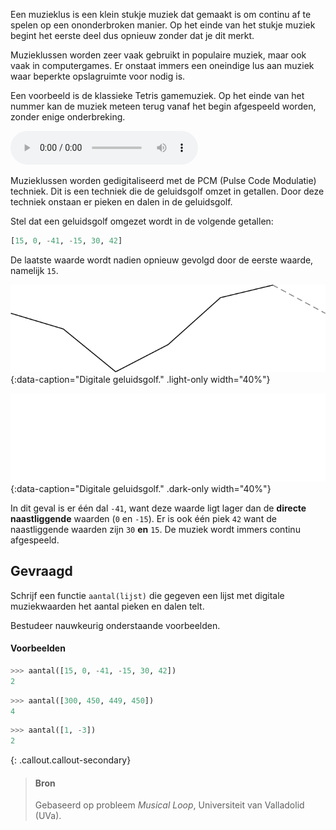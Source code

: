 Een muzieklus is een klein stukje muziek dat gemaakt is om continu af te spelen op een ononderbroken manier. Op het einde van het stukje muziek begint het eerste deel dus opnieuw zonder dat je dit merkt.

Muzieklussen worden zeer vaak gebruikt in populaire muziek, maar ook vaak in computergames. Er onstaat immers een oneindige lus aan muziek waar beperkte opslagruimte voor nodig is.

Een voorbeeld is de klassieke Tetris gamemuziek. Op het einde van het nummer kan de muziek meteen terug vanaf het begin afgespeeld worden, zonder enige onderbreking.

<div class="hidden-print">
    <div class="dodona-centered-group">
    <audio controls loop src="media/Tetris_loop.ogg"></audio>
  </div>
</div>

Muzieklussen worden gedigitaliseerd met de PCM (Pulse Code Modulatie) techniek. Dit is een techniek die de geluidsgolf omzet in getallen. Door deze techniek onstaan er pieken en dalen in de geluidsgolf.

Stel dat een geluidsgolf omgezet wordt in de volgende getallen:

```python
[15, 0, -41, -15, 30, 42]
```
De laatste waarde wordt nadien opnieuw gevolgd door de eerste waarde, namelijk `15`.

![Digitale geluidsgolf.](media/image.png "Digitale geluidsgolf."){:data-caption="Digitale geluidsgolf." .light-only width="40%"}

![Digitale geluidsgolf.](media/image_dark.png "Digitale geluidsgolf."){:data-caption="Digitale geluidsgolf." .dark-only width="40%"}

In dit geval is er één dal `-41`, want deze waarde ligt lager dan de **directe naastliggende** waarden (`0` en `-15`). Er is ook één piek `42` want de naastliggende waarden zijn `30` **en** `15`. De muziek wordt immers continu afgespeeld.

## Gevraagd

Schrijf een functie `aantal(lijst)` die gegeven een lijst met digitale muziekwaarden het aantal pieken en dalen telt.

Bestudeer nauwkeurig onderstaande voorbeelden.

#### Voorbeelden

```python
>>> aantal([15, 0, -41, -15, 30, 42])
2
```

```python
>>> aantal([300, 450, 449, 450])
4
```

```python
>>> aantal([1, -3])
2
```


{: .callout.callout-secondary}
>#### Bron
> Gebaseerd op probleem *Musical Loop*, Universiteit van Valladolid (UVa). 
